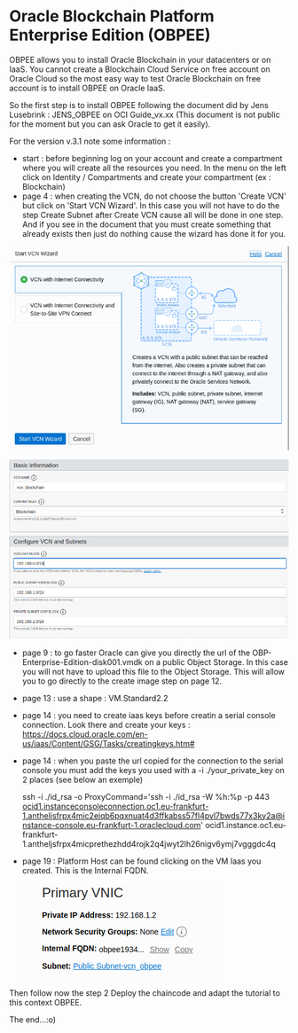 # Oracle Blockchain Platform Enterprise Edition (OBPEE)

OBPEE allows you to install Oracle Blockchain in your datacenters or on IaaS. You cannot create a Blockchain Cloud Service on free account on Oracle Cloud so the most easy way to test Oracle Blockchain on free account is to install OBPEE on Oracle IaaS. 

So the first step is to install OBPEE following the document did by Jens Lusebrink : JENS_OBPEE on OCI Guide_vx.xx (This document is not public for the moment but you can ask Oracle to get it easily).

For the version v.3.1 note some information :

- start : before beginning log on your account and create a compartment where you will create all the resources you need. In the menu on the left click on Identity / Compartments and create your compartment (ex : Blockchain)
- page 4 : when creating the VCN, do not choose the button 'Create VCN' but click on 'Start VCN Wizard'. In this case you will not have to do the step Create Subnet after Create VCN cause all will be done in one step.  And if you see in the document that you must create something that already exists then just do nothing cause the wizard has done it for you.

![create vcn](images/11-obpee.png)

![create vcn](images/11-obpee2.png)

- page 9 : to go faster Oracle can give you directly the url of the OBP-Enterprise-Edition-disk001.vmdk on a public Object Storage. In this case you will not have to upload this file to the Object Storage. This will allow you to go directly to the create image step on page 12.

- page 13 : use a shape : VM.Standard2.2

- page 14 : you need to create iaas keys before creatin a serial console connection. Look there and create your keys : https://docs.cloud.oracle.com/en-us/iaas/Content/GSG/Tasks/creatingkeys.htm#

- page 14 : when you paste the url copied for the connection to the serial console you must add the keys you used with a -i ./your_private_key on 2 places (see below an exemple)

  ssh -i ./id_rsa -o ProxyCommand='ssh -i ./id_rsa -W %h:%p -p 443 ocid1.instanceconsoleconnection.oc1.eu-frankfurt-1.antheljsfrpx4mic2ejqb6pqxnuat4d3ffkabss57fl4pvl7bwds77x3ky2a@instance-console.eu-frankfurt-1.oraclecloud.com' ocid1.instance.oc1.eu-frankfurt-1.antheljsfrpx4micprethezhdd4rojk2q4jwyt2lh26nigv6ymj7vgggdc4q

- page 19 : Platform Host can be found clicking on the VM Iaas you created. This is the Internal FQDN.

  ![Fqdn](images/11-obpee3.png)

Then follow now the step 2 Deploy the chaincode and adapt the tutorial to this context OBPEE.

The end...:o) 



